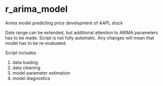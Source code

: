# r_arima_model
Arima model predicting price development of AAPL stock

Date range can be extended, but additional attention to ARIMA parameters has to be made. 
Script is not fully automatic. Any changes will mean that model has to be re-evaluated.

Script includes:
1. data loading
2. data cleaning
3. model parameter estimation
4. model diagnostics

